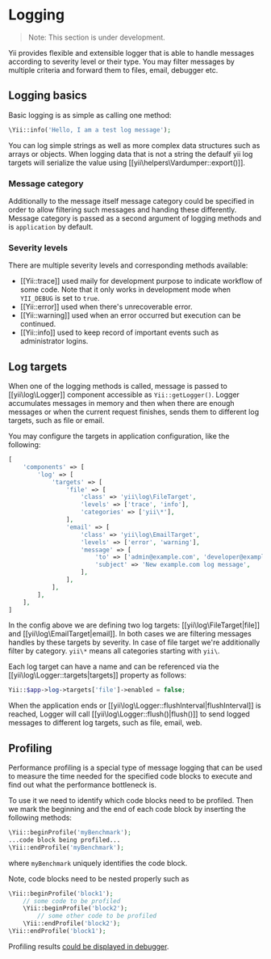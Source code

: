 Logging
=======

> Note: This section is under development.

Yii provides flexible and extensible logger that is able to handle messages according to severity level or their type.
You may filter messages by multiple criteria and forward them to files, email, debugger etc.

Logging basics
--------------

Basic logging is as simple as calling one method:

```php
\Yii::info('Hello, I am a test log message');
```

You can log simple strings as well as more complex data structures such as arrays or objects.
When logging data that is not a string the defaulf yii log targets will serialize the value using [[yii\helpers\Vardumper::export()]].

### Message category

Additionally to the message itself message category could be specified in order to allow filtering such messages and
handing these differently. Message category is passed as a second argument of logging methods and is `application` by
default.

### Severity levels

There are multiple severity levels and corresponding methods available:

- [[Yii::trace]] used maily for development purpose to indicate workflow of some code. Note that it only works in
  development mode when `YII_DEBUG` is set to `true`.
- [[Yii::error]] used when there's unrecoverable error.
- [[Yii::warning]] used when an error occurred but execution can be continued.
- [[Yii::info]] used to keep record of important events such as administrator logins.

Log targets
-----------

When one of the logging methods is called, message is passed to [[yii\log\Logger]] component accessible as
`Yii::getLogger()`. Logger accumulates messages in memory and then when there are enough messages
or when the current request finishes, sends them to different log targets, such as file or email.

You may configure the targets in application configuration, like the following:

```php
[
    'components' => [
        'log' => [
            'targets' => [
                'file' => [
                    'class' => 'yii\log\FileTarget',
                    'levels' => ['trace', 'info'],
                    'categories' => ['yii\*'],
                ],
                'email' => [
                    'class' => 'yii\log\EmailTarget',
                    'levels' => ['error', 'warning'],
                    'message' => [
                        'to' => ['admin@example.com', 'developer@example.com'],
                        'subject' => 'New example.com log message',
                    ],
                ],
            ],
        ],
    ],
]
```

In the config above we are defining two log targets: [[yii\log\FileTarget|file]] and [[yii\log\EmailTarget|email]].
In both cases we are filtering messages handles by these targets by severity. In case of file target we're
additionally filter by category. `yii\*` means all categories starting with `yii\`.

Each log target can have a name and can be referenced via the [[yii\log\Logger::targets|targets]] property as follows:

```php
Yii::$app->log->targets['file']->enabled = false;
```

When the application ends or [[yii\log\Logger::flushInterval|flushInterval]] is reached, Logger will call
[[yii\log\Logger::flush()|flush()]] to send logged messages to different log targets, such as file, email, web.


Profiling
---------

Performance profiling is a special type of message logging that can be used to measure the time needed for the
specified code blocks to execute and find out what the performance bottleneck is.

To use it we need to identify which code blocks need to be profiled. Then we mark the beginning and the end of each code
block by inserting the following methods:

```php
\Yii::beginProfile('myBenchmark');
...code block being profiled...
\Yii::endProfile('myBenchmark');
```

where `myBenchmark` uniquely identifies the code block.

Note, code blocks need to be nested properly such as

```php
\Yii::beginProfile('block1');
    // some code to be profiled
    \Yii::beginProfile('block2');
        // some other code to be profiled
    \Yii::endProfile('block2');
\Yii::endProfile('block1');
```

Profiling results [could be displayed in debugger](module-debug.md).
